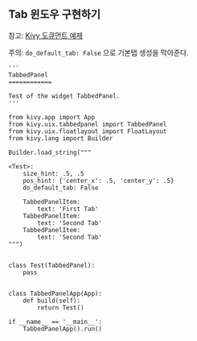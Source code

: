 ## Tab 윈도우 구현하기

참고: [Kivy 도큐먼트 예제](http://kivy.org/docs/api-kivy.uix.tabbedpanel.html)

주의: `do_default_tab: False` 으로 기본탭 생성을 막아준다.

```
'''
TabbedPanel
============

Test of the widget TabbedPanel.
'''

from kivy.app import App
from kivy.uix.tabbedpanel import TabbedPanel
from kivy.uix.floatlayout import FloatLayout
from kivy.lang import Builder

Builder.load_string("""

<Test>:
    size_hint: .5, .5
    pos_hint: {'center_x': .5, 'center_y': .5}
    do_default_tab: False

    TabbedPanelItem:
        text: 'First Tab'
    TabbedPanelItem:
        text: 'Second Tab'
    TabbedPanelItem:
        text: 'Second Tab'
""")


class Test(TabbedPanel):
    pass


class TabbedPanelApp(App):
    def build(self):
        return Test()

if __name__ == '__main__':
    TabbedPanelApp().run()
```

